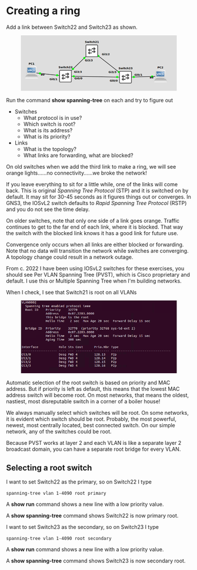 # Creating a ring

Add a link between Switch22 and Switch23 as shown.

<figure><img src="../.gitbook/assets/image (1).png" alt=""><figcaption></figcaption></figure>

Run the command **show spanning-tree** on each and try to figure out

* Switches
  * What protocol is in use?
  * Which switch is root?
  * What is its address?
  * What is its priority?
* Links
  * What is the topology?
  * What links are forwarding, what are blocked?

On old switches when we add the third link to make a ring, we will see orange lights……no connectivity……we broke the network!

If you leave everything to sit for a little while, one of the links will come back. This is original _Spanning Tree Protocol_ (STP) and it is switched on by default. It may sit for 30-45 seconds as it figures things out or converges. In GNS3, the IOSvL2 switch defaults to _Rapid Spanning Tree Protocol_ (RSTP) and you do not see the time delay.

On older switches, note that only one side of a link goes orange. Traffic continues to get to the far end of each link, where it is blocked. That way the switch with the blocked link knows it has a good link for future use.

Convergence only occurs when all links are either blocked or forwarding. Note that no data will transition the network while switches are converging. A topology change could result in a network outage.

From c. 2022 I have been using IOSvL2 switches for these exercises, you should see Per VLAN Spanning Tree (PVST), which is Cisco proprietary and default. I use this or Multiple Spanning Tree when I'm building networks.

When I check, I see that Switch21 is root on all VLANs

<figure><img src="../.gitbook/assets/image (2).png" alt=""><figcaption></figcaption></figure>

&#x20;Automatic selection of the root switch is based on priority and MAC address. But if priority is left as default, this means that the lowest MAC address switch will become root. On most networks, that means the oldest, nastiest, most disreputable switch in a corner of a boiler house!

We always manually select which switches will be root. On some networks, it is evident which switch should be root. Probably, the most powerful, newest, most centrally located, best connected switch. On our simple network, any of the switches could be root.

Because PVST works at layer 2 and each VLAN is like a separate layer 2 broadcast domain, you can have a separate root bridge for every VLAN.

## Selecting a root switch

&#x20;I want to set Switch22 as the primary, so on Switch22 I type&#x20;

```
spanning-tree vlan 1-4090 root primary
```

&#x20;A **show run** command shows a new line with a low priority value.

A **show spanning-tree** command shows Switch22 is now primary root.

I want to set Switch23 as the secondary, so on Switch23 I type&#x20;

```
spanning-tree vlan 1-4090 root secondary
```

&#x20;A **show run** command shows a new line with a low priority value.

A **show spanning-tree** command shows Switch23 is now secondary root.
